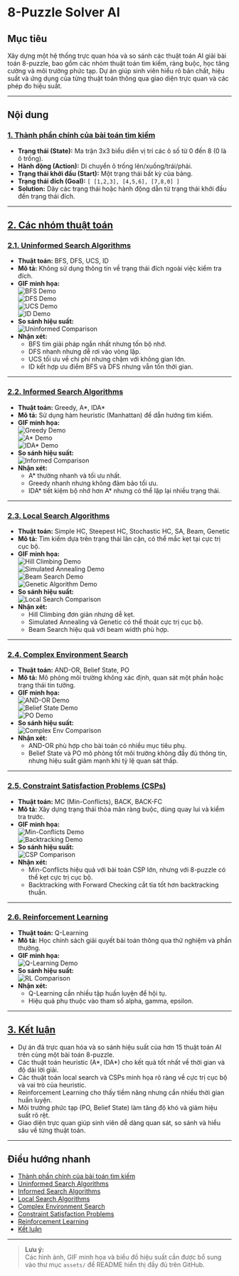 # 8-Puzzle Solver AI

## Mục tiêu
Xây dựng một hệ thống trực quan hóa và so sánh các thuật toán AI giải bài toán 8-puzzle, bao gồm các nhóm thuật toán tìm kiếm, ràng buộc, học tăng cường và môi trường phức tạp. Dự án giúp sinh viên hiểu rõ bản chất, hiệu suất và ứng dụng của từng thuật toán thông qua giao diện trực quan và các phép đo hiệu suất.

---

## Nội dung

### [1. Thành phần chính của bài toán tìm kiếm](#thanh-phan-chinh)
- **Trạng thái (State):** Ma trận 3x3 biểu diễn vị trí các ô số từ 0 đến 8 (0 là ô trống).
- **Hành động (Action):** Di chuyển ô trống lên/xuống/trái/phải.
- **Trạng thái khởi đầu (Start):** Một trạng thái bất kỳ của bảng.
- **Trạng thái đích (Goal):** `[ [1,2,3], [4,5,6], [7,8,0] ]`
- **Solution:** Dãy các trạng thái hoặc hành động dẫn từ trạng thái khởi đầu đến trạng thái đích.

---

## [2. Các nhóm thuật toán](#cac-nhom-thuat-toan)

### [2.1. Uninformed Search Algorithms](#uninformed-search-algorithms)
- **Thuật toán:** BFS, DFS, UCS, ID
- **Mô tả:** Không sử dụng thông tin về trạng thái đích ngoài việc kiểm tra đích.
- **GIF minh họa:**  
  ![BFS Demo](assets/bfs.gif)  
  ![DFS Demo](assets/dfs.gif)  
  ![UCS Demo](assets/ucs.gif)  
  ![ID Demo](assets/id.gif)
- **So sánh hiệu suất:**  
  ![Uninformed Comparison](assets/uninformed_compare.png)
- **Nhận xét:**  
  - BFS tìm giải pháp ngắn nhất nhưng tốn bộ nhớ.
  - DFS nhanh nhưng dễ rơi vào vòng lặp.
  - UCS tối ưu về chi phí nhưng chậm với không gian lớn.
  - ID kết hợp ưu điểm BFS và DFS nhưng vẫn tốn thời gian.

---

### [2.2. Informed Search Algorithms](#informed-search-algorithms)
- **Thuật toán:** Greedy, A*, IDA*
- **Mô tả:** Sử dụng hàm heuristic (Manhattan) để dẫn hướng tìm kiếm.
- **GIF minh họa:**  
  ![Greedy Demo](assets/greedy.gif)  
  ![A* Demo](assets/astar.gif)  
  ![IDA* Demo](assets/idastar.gif)
- **So sánh hiệu suất:**  
  ![Informed Comparison](assets/informed_compare.png)
- **Nhận xét:**  
  - A* thường nhanh và tối ưu nhất.
  - Greedy nhanh nhưng không đảm bảo tối ưu.
  - IDA* tiết kiệm bộ nhớ hơn A* nhưng có thể lặp lại nhiều trạng thái.

---

### [2.3. Local Search Algorithms](#local-search-algorithms)
- **Thuật toán:** Simple HC, Steepest HC, Stochastic HC, SA, Beam, Genetic
- **Mô tả:** Tìm kiếm dựa trên trạng thái lân cận, có thể mắc kẹt tại cực trị cục bộ.
- **GIF minh họa:**  
  ![Hill Climbing Demo](assets/hc.gif)  
  ![Simulated Annealing Demo](assets/sa.gif)  
  ![Beam Search Demo](assets/beam.gif)  
  ![Genetic Algorithm Demo](assets/genetic.gif)
- **So sánh hiệu suất:**  
  ![Local Search Comparison](assets/local_compare.png)
- **Nhận xét:**  
  - Hill Climbing đơn giản nhưng dễ kẹt.
  - Simulated Annealing và Genetic có thể thoát cực trị cục bộ.
  - Beam Search hiệu quả với beam width phù hợp.

---

### [2.4. Complex Environment Search](#complex-environment-search)
- **Thuật toán:** AND-OR, Belief State, PO
- **Mô tả:** Mô phỏng môi trường không xác định, quan sát một phần hoặc trạng thái tin tưởng.
- **GIF minh họa:**  
  ![AND-OR Demo](assets/andor.gif)  
  ![Belief State Demo](assets/belief.gif)  
  ![PO Demo](assets/po.gif)
- **So sánh hiệu suất:**  
  ![Complex Env Comparison](assets/complex_compare.png)
- **Nhận xét:**  
  - AND-OR phù hợp cho bài toán có nhiều mục tiêu phụ.
  - Belief State và PO mô phỏng tốt môi trường không đầy đủ thông tin, nhưng hiệu suất giảm mạnh khi tỷ lệ quan sát thấp.

---

### [2.5. Constraint Satisfaction Problems (CSPs)](#constraint-satisfaction-problems)
- **Thuật toán:** MC (Min-Conflicts), BACK, BACK-FC
- **Mô tả:** Xây dựng trạng thái thỏa mãn ràng buộc, dùng quay lui và kiểm tra trước.
- **GIF minh họa:**  
  ![Min-Conflicts Demo](assets/mc.gif)  
  ![Backtracking Demo](assets/back.gif)
- **So sánh hiệu suất:**  
  ![CSP Comparison](assets/csp_compare.png)
- **Nhận xét:**  
  - Min-Conflicts hiệu quả với bài toán CSP lớn, nhưng với 8-puzzle có thể kẹt cực trị cục bộ.
  - Backtracking with Forward Checking cắt tỉa tốt hơn backtracking thuần.

---

### [2.6. Reinforcement Learning](#reinforcement-learning)
- **Thuật toán:** Q-Learning
- **Mô tả:** Học chính sách giải quyết bài toán thông qua thử nghiệm và phần thưởng.
- **GIF minh họa:**  
  ![Q-Learning Demo](assets/qlearning.gif)
- **So sánh hiệu suất:**  
  ![RL Comparison](assets/rl_compare.png)
- **Nhận xét:**  
  - Q-Learning cần nhiều tập huấn luyện để hội tụ.
  - Hiệu quả phụ thuộc vào tham số alpha, gamma, epsilon.

---

## [3. Kết luận](#ket-luan)
- Dự án đã trực quan hóa và so sánh hiệu suất của hơn 15 thuật toán AI trên cùng một bài toán 8-puzzle.
- Các thuật toán heuristic (A*, IDA*) cho kết quả tốt nhất về thời gian và độ dài lời giải.
- Các thuật toán local search và CSPs minh họa rõ ràng về cực trị cục bộ và vai trò của heuristic.
- Reinforcement Learning cho thấy tiềm năng nhưng cần nhiều thời gian huấn luyện.
- Môi trường phức tạp (PO, Belief State) làm tăng độ khó và giảm hiệu suất rõ rệt.
- Giao diện trực quan giúp sinh viên dễ dàng quan sát, so sánh và hiểu sâu về từng thuật toán.

---

## Điều hướng nhanh
- [Thành phần chính của bài toán tìm kiếm](#thanh-phan-chinh)
- [Uninformed Search Algorithms](#uninformed-search-algorithms)
- [Informed Search Algorithms](#informed-search-algorithms)
- [Local Search Algorithms](#local-search-algorithms)
- [Complex Environment Search](#complex-environment-search)
- [Constraint Satisfaction Problems](#constraint-satisfaction-problems)
- [Reinforcement Learning](#reinforcement-learning)
- [Kết luận](#ket-luan)

---

> **Lưu ý:**  
> Các hình ảnh, GIF minh họa và biểu đồ hiệu suất cần được bổ sung vào thư mục `assets/` để README hiển thị đầy đủ trên GitHub.
